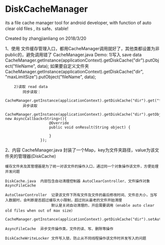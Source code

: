 # DiskCacheManager
its a file cache manager tool for android developer, with function of auto clear old files , its safe、stable!

Created by zhangjianliang on 2018/3/20

1、使用
    文件缓存管理入口，都用CacheManager调用就好了，其他类都设置为非public的，避免调用错了
    CacheManager.java
    Demo:
        1)写入 save data
            CacheManager.getInstance(applicationContext).getDiskCache("dir").putObject("fileName", data);
            如果要自定义文件夹
            CacheManager.getInstance(applicationContext).getDiskCache("dir", "maxLimitSize").putObject("fileName", data);

        2)读取 read data
            同步读取：
            CacheManager.getInstance(applicationContext).getDiskCache("dir").get("fileName");
            异步读取
            CacheManager.getInstance(applicationContext).getDiskCache("dir").getObject("fileName", new AsyncCallback<String>(){
                        @Override
                        public void onResult(String object) {

                        }
                    });
2、内容
    CacheManager.java  封装了一个Map，key为文件夹路径，value为该文件夹的管理器(DiskCache)

    缓存文件夹及其管理器是为了统一对该文件的操作入口，通过同一个对象操作该文件，方便处理并发问题

    DiskCache.java  内部包含自动清理控制器 AutoClearController、文件操作对象AsyncFileCache

    AutoClearController  记录该文件下所有文件及文件的最后修改时间、文件总大小，当写入数据时，会判断是否超过缓存大小限制，超过则从最老的文件开始清理
                         默认是关闭自动清理的，开启需要调用（enable auto clear old files when out of max size）
						 CacheManager.getInstance(applicationContext).getDiskCache("dir").setAutoClearEnable(true)

    AsyncFileCache  异步文件操作类，文件的读、写、删除等操作

    DiskCacheWriteLocker 文件写入锁，防止从不同线程操作该文件时并发写入的问题
